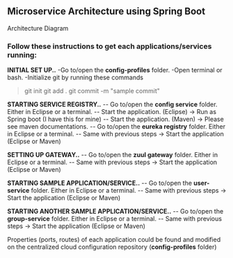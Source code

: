 ## Microservice Architecture using Spring Boot

Architecture Diagram

### Follow these instructions to get each applications/services running:
   **INITIAL SET UP..**
 -Go to/open the **config-profiles** folder. 
 -Open terminal or bash.
 -Initialize git by running these commands 
 > git init
 > git add .
 > git commit -m "sample commit"

   **STARTING SERVICE REGISTRY..**
 -- Go to/open the **config service** folder. Either in Eclipse or a terminal.
 -- Start the application. (Eclipse) -> Run as Spring boot (I have this for mine)
 -- Start the application. (Maven) -> Please see maven documentations.
 -- Go to/open the **eureka registry** folder. Either in Eclipse or a terminal.
 -- Same with previous steps -> Start the application (Eclipse or Maven)

   **SETTING UP GATEWAY..**
 -- Go to/open the **zuul gateway** folder. Either in Eclipse or a terminal.
 -- Same with previous steps -> Start the application (Eclipse or Maven)

   **STARTING SAMPLE APPLICATION/SERVICE..**
 -- Go to/open the **user-service** folder. Either in Eclipse or a terminal.
 -- Same with previous steps -> Start the application (Eclipse or Maven)

   **STARTING ANOTHER SAMPLE APPLICATION/SERVICE..**
 -- Go to/open the **group-service** folder. Either in Eclipse or a terminal.
 -- Same with previous steps -> Start the application (Eclipse or Maven)

Properties (ports, routes) of each application could be found and modified on the centralized cloud configuration repository (**config-profiles** folder)
